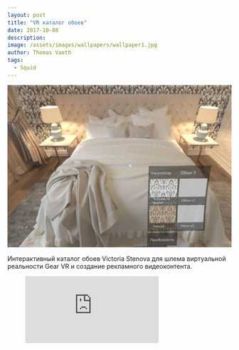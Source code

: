 ```yaml
---
layout: post
title: "VR каталог обоев"
date: 2017-10-08
description: 
image: /assets/images/wallpapers/wallpaper1.jpg
author: Thomas Vaeth
tags:
  - Squid
---
```


![Placeholder](/assets/images/wallpapers/photo_2020-03-15_15-20-05.jpg)


Интерактивный каталог обоев Victoria Stenova для шлема виртуальной реальности Gear VR и создание рекламного видеоконтента.

<figure class="video_container">
  <iframe src="https://www.youtube.com/embed/lGRZ5xECXsw" frameborder="0" allowfullscreen="true"> </iframe>
</figure>
